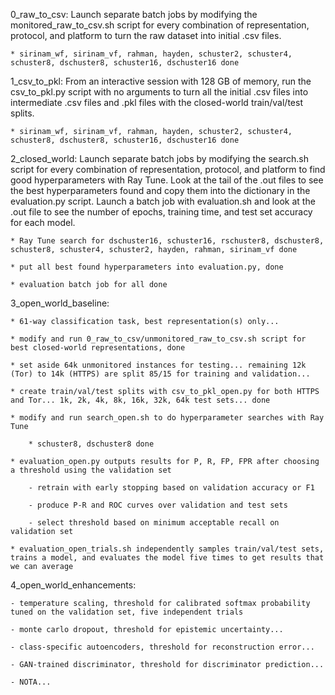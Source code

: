 0_raw_to_csv: Launch separate batch jobs by modifying the monitored_raw_to_csv.sh script for every combination of representation, protocol, and platform to turn the raw dataset into initial .csv files.

    * sirinam_wf, sirinam_vf, rahman, hayden, schuster2, schuster4, schuster8, dschuster8, schuster16, dschuster16 done

1_csv_to_pkl: From an interactive session with 128 GB of memory, run the csv_to_pkl.py script with no arguments to turn all the initial .csv files into intermediate .csv files and .pkl files with the closed-world train/val/test splits.

    * sirinam_wf, sirinam_vf, rahman, hayden, schuster2, schuster4, schuster8, dschuster8, schuster16, dschuster16 done

2_closed_world: Launch separate batch jobs by modifying the search.sh script for every combination of representation, protocol, and platform to find good hyperparameters with Ray Tune. Look at the tail of the .out files to see the best hyperparameters found and copy them into the dictionary in the evaluation.py script. Launch a batch job with evaluation.sh and look at the .out file to see the number of epochs, training time, and test set accuracy for each model.

    * Ray Tune search for dschuster16, schuster16, rschuster8, dschuster8, schuster8, schuster4, schuster2, hayden, rahman, sirinam_vf done

    * put all best found hyperparameters into evaluation.py, done

    * evaluation batch job for all done

3_open_world_baseline: 

    * 61-way classification task, best representation(s) only...

    * modify and run 0_raw_to_csv/unmonitored_raw_to_csv.sh script for best closed-world representations, done

    * set aside 64k unmonitored instances for testing... remaining 12k (Tor) to 14k (HTTPS) are split 85/15 for training and validation...

    * create train/val/test splits with csv_to_pkl_open.py for both HTTPS and Tor... 1k, 2k, 4k, 8k, 16k, 32k, 64k test sets... done

    * modify and run search_open.sh to do hyperparameter searches with Ray Tune

        * schuster8, dschuster8 done

    * evaluation_open.py outputs results for P, R, FP, FPR after choosing a threshold using the validation set

        - retrain with early stopping based on validation accuracy or F1

        - produce P-R and ROC curves over validation and test sets

        - select threshold based on minimum acceptable recall on validation set

    * evaluation_open_trials.sh independently samples train/val/test sets, trains a model, and evaluates the model five times to get results that we can average

4_open_world_enhancements:

    - temperature scaling, threshold for calibrated softmax probability tuned on the validation set, five independent trials

    - monte carlo dropout, threshold for epistemic uncertainty...

    - class-specific autoencoders, threshold for reconstruction error...

    - GAN-trained discriminator, threshold for discriminator prediction...

    - NOTA...
